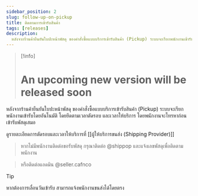 ```yaml
---
sidebar_position: 2
slug: follow-up-on-pickup
title: ติดตามการเข้ารับสินค้า
tags: [releases]
description:
  หลังจากร้านค้ายืนยันใบปะหน้าพัสดุ ของคำสั่งซื้อแบบบริการเข้ารับสินค้า (Pickup) ระบบจะเรียกพนักงานเข้ารับโดยอันโนมัติ โดยยึดตามเวลาตัดรอบ และเวลาให้บริการ โดยพนักงานจะโทรหาก่อนเข้ารับพัสดุเสมอ
---
```



> [!info]
> # An upcoming new version will be released soon

หลังจากร้านค้ายืนยันใบปะหน้าพัสดุ ของคำสั่งซื้อแบบบริการเข้ารับสินค้า (Pickup) ระบบจะเรียกพนักงานเข้ารับโดยอันโนมัติ โดยยึดตามเวลาตัดรอบ และเวลาให้บริการ โดยพนักงานจะโทรหาก่อนเข้ารับพัสดุเสมอ


ดูรายละเอียดการตัดรอบและเวลาให้บริการที่ [[ผู้ให้บริการขนส่ง (Shipping Provider)]]

>หากไม่มีพนักงานติดต่อขอรับพัสดุ กรุณาติดต่อ @shippop และแจ้งเลขพัสดุเพื่อติดตามพนักงาน

>หรือติดต่อแอดมิน @seller.cafnco 


> [!tip]
> หากต้องการเลื่อนวันเข้ารับ สามารถแจ้งพนักงานขนส่งได้โดยตรง